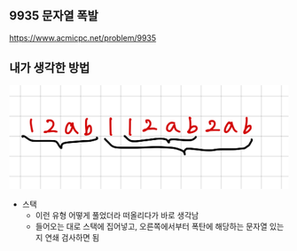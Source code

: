 ## 9935 문자열 폭발

<https://www.acmicpc.net/problem/9935>

## 내가 생각한 방법

![이미지](./img.png)

- 스택
  - 이런 유형 어떻게 풀었더라 떠올리다가 바로 생각남
  - 들어오는 대로 스택에 집어넣고, 오른쪽에서부터 폭탄에 해당하는 문자열 있는지 연쇄 검사하면 됨
